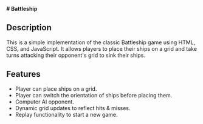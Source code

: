 __# Battleship__
## Description  
This is a simple implementation of the classic Battleship game using HTML, CSS, and JavaScript. It allows players to place their ships on a grid and take turns attacking their opponent's grid to sink their ships.  

## Features  
- Player can place ships on a grid.  
- Player can switch the orientation of ships before placing them. 
- Computer AI opponent.  
- Dynamic grid updates to reflect hits & misses. 
- Replay functionality to start a new game.  
